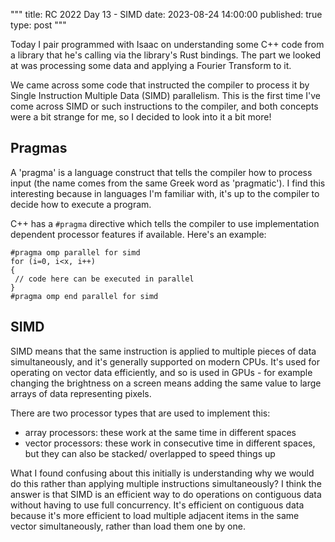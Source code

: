 """
title: RC 2022 Day 13 - SIMD
date: 2023-08-24 14:00:00
published: true
type: post
"""

Today I pair programmed with Isaac on understanding some C++ code from a library that he's calling via the library's Rust bindings.  The part we looked at was processing some data and applying a Fourier Transform to it.

We came across some code that instructed the compiler to process it by Single Instruction Multiple Data (SIMD) parallelism.  This is the first time I've come across SIMD or such instructions to the compiler, and both concepts were a bit strange for me, so I decided to look into it a bit more!

## Pragmas
A 'pragma' is a language construct that tells the compiler how to process input (the name comes from the same Greek word as 'pragmatic').  I find this interesting because in languages I'm familiar with, it's up to the compiler to decide how to execute a program.

C++ has a `#pragma` directive which tells the compiler to use implementation dependent processor features if available.  Here's an example:
```
#pragma omp parallel for simd
for (i=0, i<x, i++)
{
 // code here can be executed in parallel
}
#pragma omp end parallel for simd
```

## SIMD
SIMD means that the same instruction is applied to multiple pieces of data simultaneously, and it's generally supported on modern CPUs.  It's used for operating on vector data efficiently, and so is used in GPUs - for example changing the brightness on a screen means adding the same value to large arrays of data representing pixels.  

There are two processor types that are used to implement this:
- array processors: these work at the same time in different spaces
- vector processors: these work in consecutive time in different spaces, but they can also be stacked/ overlapped to speed things up

What I found confusing about this initially is understanding why we would do this rather than applying multiple instructions simultaneously?  I think the answer is that SIMD is an efficient way to do operations on contiguous data without having to use full concurrency.  It's efficient on contiguous data because it's more efficient to load multiple adjacent items in the same vector simultaneously, rather than load them one by one.  
